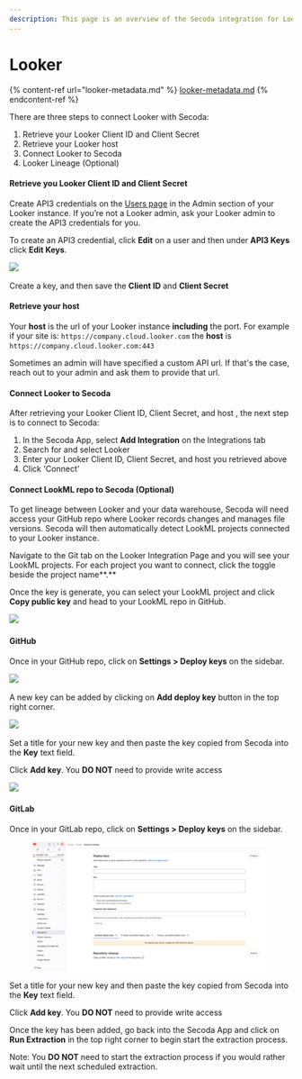 ```yaml
---
description: This page is an overview of the Secoda integration for Looker
---
```


# Looker

{% content-ref url="looker-metadata.md" %}
[looker-metadata.md](looker-metadata.md)
{% endcontent-ref %}

There are three steps to connect Looker with Secoda:

1. Retrieve your Looker Client ID and Client Secret
2. Retrieve your Looker host
3. Connect Looker to Secoda
4. Looker Lineage (Optional)

#### **Retrieve you Looker Client ID and Client Secret** <a href="#h_fe76e01a02" id="h_fe76e01a02"></a>

Create API3 credentials on the [Users page](https://docs.looker.com/admin-options/settings/users) in the Admin section of your Looker instance. If you’re not a Looker admin, ask your Looker admin to create the API3 credentials for you.

To create an API3 credential, click **Edit** on a user and then under **API3 Keys** click **Edit Keys**.

![](https://downloads.intercomcdn.com/i/o/378332385/8e16211840f3aa4d3a3aade6/Screen+Shot+2021-08-19+at+10.45.42+PM.png)

Create a key, and then save the **Client ID** and **Client Secret**

#### **Retrieve your host** <a href="#h_75eb18a905" id="h_75eb18a905"></a>

Your **host** is the url of your Looker instance **including** the port. For example if your site is: `https://company.cloud.looker.com` the **host** is `https://company.cloud.looker.com:443`

Sometimes an admin will have specified a custom API url. If that's the case, reach out to your admin and ask them to provide that url.

#### **Connect Looker to Secoda** <a href="#h_f136e3163c" id="h_f136e3163c"></a>

After retrieving your Looker Client ID, Client Secret, and host , the next step is to connect to Secoda:

1. In the Secoda App, select **Add Integration** on the Integrations tab
2. Search for and select Looker
3. Enter your Looker Client ID, Client Secret, and host you retrieved above
4. Click 'Connect'

#### Connect LookML repo to Secoda (Optional) <a href="#h_306dadb3b4" id="h_306dadb3b4"></a>

To get lineage between Looker and your data warehouse, Secoda will need access your GitHub repo where Looker records changes and manages file versions. Secoda will then automatically detect LookML projects connected to your Looker instance.

Navigate to the Git tab on the Looker Integration Page and you will see your LookML projects. For each project you want to connect, click the toggle beside the project name\*\*.\*\*

Once the key is generate, you can select your LookML project and click **Copy public key** and head to your LookML repo in GitHub.

![](https://secoda-public-media-assets.s3.amazonaws.com/image%20\(7\)%20\(2\).png)

#### GitHub

Once in your GitHub repo, click on **Settings > Deploy keys** on the sidebar.

![](https://downloads.intercomcdn.com/i/o/489714467/decf0b4194df7bc1671ed1b2/Screen+Shot+2022-03-31+at+4.31.54+PM.png)

A new key can be added by clicking on **Add deploy key** button in the top right corner.

![](https://downloads.intercomcdn.com/i/o/489718929/57a0c40bcf93056145475eda/image.png)

Set a title for your new key and then paste the key copied from Secoda into the **Key** text field.

Click **Add key**. You **DO NOT** need to provide write access

![](https://downloads.intercomcdn.com/i/o/489718165/18dea438e4ac144e091fc2bc/image.png)

#### GitLab

Once in your GitLab repo, click on **Settings > Deploy keys** on the sidebar.

<figure><img src="../../../.gitbook/assets/image.png" alt=""><figcaption></figcaption></figure>

Set a title for your new key and then paste the key copied from Secoda into the **Key** text field.

Click **Add key**. You **DO NOT** need to provide write access



Once the key has been added, go back into the Secoda App and click on **Run Extraction** in the top right corner to begin start the extraction process.

Note: You **DO NOT** need to start the extraction process if you would rather wait until the next scheduled extraction.
